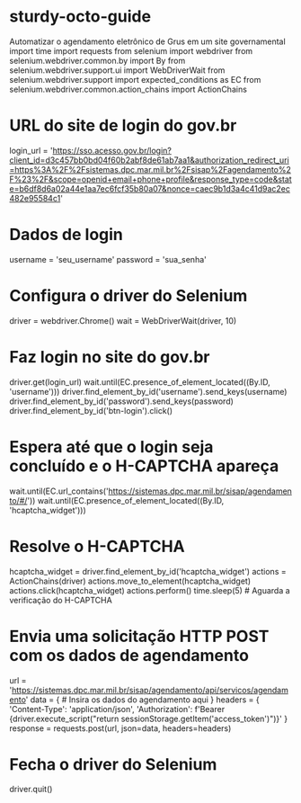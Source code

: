 # sturdy-octo-guide
Automatizar o agendamento eletrônico de Grus em um site governamental
import time
import requests
from selenium import webdriver
from selenium.webdriver.common.by import By
from selenium.webdriver.support.ui import WebDriverWait
from selenium.webdriver.support import expected_conditions as EC
from selenium.webdriver.common.action_chains import ActionChains

# URL do site de login do gov.br
login_url = 'https://sso.acesso.gov.br/login?client_id=d3c457bb0bd04f60b2abf8de61ab7aa1&authorization_redirect_uri=https%3A%2F%2Fsistemas.dpc.mar.mil.br%2Fsisap%2Fagendamento%2F%23%2F&scope=openid+email+phone+profile&response_type=code&state=b6df8d6a02a44e1aa7ec6fcf35b80a07&nonce=caec9b1d3a4c41d9ac2ec482e95584c1'

# Dados de login
username = 'seu_username'
password = 'sua_senha'

# Configura o driver do Selenium
driver = webdriver.Chrome()
wait = WebDriverWait(driver, 10)

# Faz login no site do gov.br
driver.get(login_url)
wait.until(EC.presence_of_element_located((By.ID, 'username')))
driver.find_element_by_id('username').send_keys(username)
driver.find_element_by_id('password').send_keys(password)
driver.find_element_by_id('btn-login').click()

# Espera até que o login seja concluído e o H-CAPTCHA apareça
wait.until(EC.url_contains('https://sistemas.dpc.mar.mil.br/sisap/agendamento/#/'))
wait.until(EC.presence_of_element_located((By.ID, 'hcaptcha_widget')))

# Resolve o H-CAPTCHA
hcaptcha_widget = driver.find_element_by_id('hcaptcha_widget')
actions = ActionChains(driver)
actions.move_to_element(hcaptcha_widget)
actions.click(hcaptcha_widget)
actions.perform()
time.sleep(5)  # Aguarda a verificação do H-CAPTCHA

# Envia uma solicitação HTTP POST com os dados de agendamento
url = 'https://sistemas.dpc.mar.mil.br/sisap/agendamento/api/servicos/agendamento'
data = {
    # Insira os dados do agendamento aqui
}
headers = {
    'Content-Type': 'application/json',
    'Authorization': f'Bearer {driver.execute_script("return sessionStorage.getItem('access_token')")}'
}
response = requests.post(url, json=data, headers=headers)

# Fecha o driver do Selenium
driver.quit()
